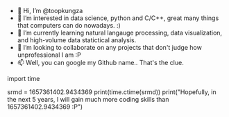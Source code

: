 - 👋 Hi, I’m @toopkungza
- 👀 I’m interested in data science, python and C/C++, great many things that computers can do nowadays. :)
- 🌱 I’m currently learning natural langauge processing, data visualization, and high-volume data statictical analysis.
- 💞️ I’m looking to collaborate on any projects that don't judge how unprofessional I am :P
- 📫 Well, you can google my Github name.. That's the clue.

<!---
toopkungza/toopkungza is a ✨ special ✨ repository because its `README.md` (this file) appears on your GitHub profile.
You can click the Preview link to take a look at your changes.
--->

import time

srmd = 1657361402.9434369
print(time.ctime(srmd))
print("Hopefully, in the next 5 years, I will gain much more coding skills than 1657361402.9434369 :P") 
